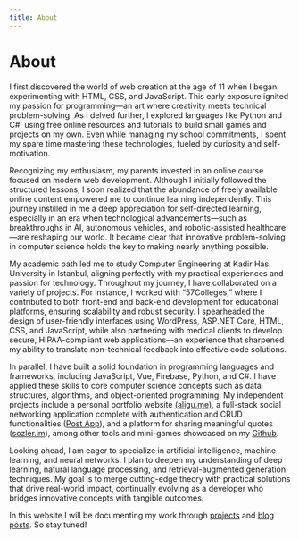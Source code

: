 ```yaml
---
title: About
---
```


# About

I first discovered the world of web creation at the age of 11 when I began experimenting with HTML, CSS, and JavaScript. This early exposure ignited my passion for programming—an art where creativity meets technical problem-solving. As I delved further, I explored languages like Python and C#, using free online resources and tutorials to build small games and projects on my own. Even while managing my school commitments, I spent my spare time mastering these technologies, fueled by curiosity and self-motivation.

Recognizing my enthusiasm, my parents invested in an online course focused on modern web development. Although I initially followed the structured lessons, I soon realized that the abundance of freely available online content empowered me to continue learning independently. This journey instilled in me a deep appreciation for self-directed learning, especially in an era when technological advancements—such as breakthroughs in AI, autonomous vehicles, and robotic-assisted healthcare—are reshaping our world. It became clear that innovative problem-solving in computer science holds the key to making nearly anything possible.

My academic path led me to study Computer Engineering at Kadir Has University in Istanbul, aligning perfectly with my practical experiences and passion for technology. Throughout my journey, I have collaborated on a variety of projects. For instance, I worked with “57Colleges,” where I contributed to both front-end and back-end development for educational platforms, ensuring scalability and robust security. I spearheaded the design of user-friendly interfaces using WordPress, ASP.NET Core, HTML, CSS, and JavaScript, while also partnering with medical clients to develop secure, HIPAA-compliant web applications—an experience that sharpened my ability to translate non-technical feedback into effective code solutions.

In parallel, I have built a solid foundation in programming languages and frameworks, including JavaScript, Vue, Firebase, Python, and C#. I have applied these skills to core computer science concepts such as data structures, algorithms, and object-oriented programming. My independent projects include a personal portfolio website <a target="new" href="https://aligu.me"><u>(aligu.me)</u></a>, a full-stack social networking application complete with authentication and CRUD functionalities ([<u>Post App</u>](/projects/postapp)), and a platform for sharing meaningful quotes ([<u>sozler.im</u>](/projects/sozlerim)), among other tools and mini-games showcased on my <a target="new" href="https://github.com/aligu7"><u>Github</u></a>.

Looking ahead, I am eager to specialize in artificial intelligence, machine learning, and neural networks. I plan to deepen my understanding of deep learning, natural language processing, and retrieval-augmented generation techniques. My goal is to merge cutting-edge theory with practical solutions that drive real-world impact, continually evolving as a developer who bridges innovative concepts with tangible outcomes.

In this website I will be documenting my work through [<u>projects</u>](/projects) and [<u>blog posts</u>](/blog). So stay tuned!
